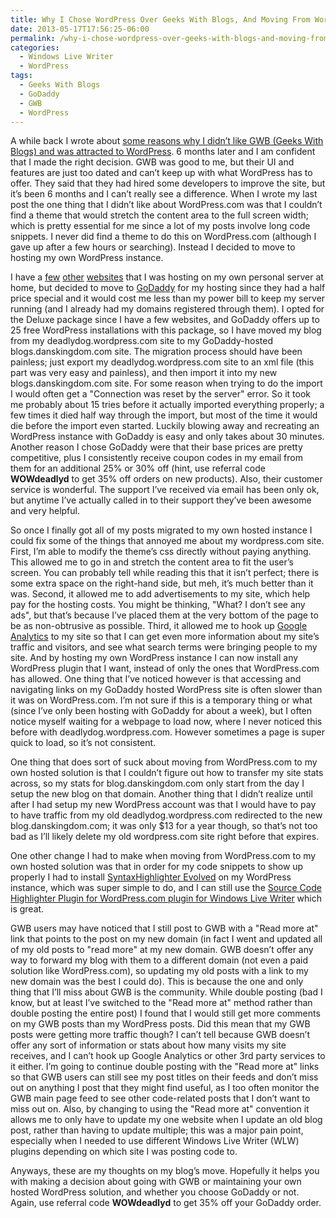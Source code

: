 ```yaml
---
title: Why I Chose WordPress Over Geeks With Blogs, And Moving From WordPress.com To A GoDaddy Hosted Solution
date: 2013-05-17T17:56:25-06:00
permalink: /why-i-chose-wordpress-over-geeks-with-blogs-and-moving-from-wordpress-com-to-a-godaddy-hosted-solution/
categories:
  - Windows Live Writer
  - WordPress
tags:
  - Geeks With Blogs
  - GoDaddy
  - GWB
  - WordPress
---
```


A while back I wrote about [some reasons why I didn’t like GWB (Geeks With Blogs) and was attracted to WordPress](https://blog.danskingdom.com/migrating-my-gwb-blog-over-to-wordpress/). 6 months later and I am confident that I made the right decision. GWB was good to me, but their UI and features are just too dated and can’t keep up with what WordPress has to offer. They said that they had hired some developers to improve the site, but it’s been 6 months and I can’t really see a difference. When I wrote my last post the one thing that I didn’t like about WordPress.com was that I couldn’t find a theme that would stretch the content area to the full screen width; which is pretty essential for me since a lot of my posts involve long code snippets. I never did find a theme to do this on WordPress.com (although I gave up after a few hours or searching). Instead I decided to move to hosting my own WordPress instance.

I have a [few](http://www.danskingdom.com) [other](http://www.xnaparticles.com) [websites](http://www.helpfulpctools.com) that I was hosting on my own personal server at home, but decided to move to [GoDaddy](http://www.godaddy.com) for my hosting since they had a half price special and it would cost me less than my power bill to keep my server running (and I already had my domains registered through them). I opted for the Deluxe package since I have a few websites, and GoDaddy offers up to 25 free WordPress installations with this package, so I have moved my blog from my deadlydog.wordpress.com site to my GoDaddy-hosted blogs.danskingdom.com site. The migration process should have been painless; just export my deadlydog.wordpress.com site to an xml file (this part was very easy and painless), and then import it into my new blogs.danskingdom.com site. For some reason when trying to do the import I would often get a "Connection was reset by the server" error. So it took me probably about 15 tries before it actually imported everything properly; a few times it died half way through the import, but most of the time it would die before the import even started. Luckily blowing away and recreating an WordPress instance with GoDaddy is easy and only takes about 30 minutes. Another reason I chose GoDaddy were that their base prices are pretty competitive, plus I consistently receive coupon codes in my email from them for an additional 25% or 30% off (hint, use referral code __WOWdeadlyd__ to get 35% off orders on new products). Also, their customer service is wonderful. The support I’ve received via email has been only ok, but anytime I’ve actually called in to their support they’ve been awesome and very helpful.

So once I finally got all of my posts migrated to my own hosted instance I could fix some of the things that annoyed me about my wordpress.com site. First, I’m able to modify the theme’s css directly without paying anything. This allowed me to go in and stretch the content area to fit the user’s screen. You can probably tell while reading this that it isn’t perfect; there is some extra space on the right-hand side, but meh, it’s much better than it was. Second, it allowed me to add advertisements to my site, which help pay for the hosting costs. You might be thinking, "What? I don’t see any ads", but that’s because I’ve placed them at the very bottom of the page to be as non-obtrusive as possible. Third, it allowed me to hook up [Google Analytics](http://www.google.ca/analytics/) to my site so that I can get even more information about my site’s traffic and visitors, and see what search terms were bringing people to my site. And by hosting my own WordPress instance I can now install any WordPress plugin that I want, instead of only the ones that WordPress.com has allowed. One thing that I’ve noticed however is that accessing and navigating links on my GoDaddy hosted WordPress site is often slower than it was on WordPress.com. I’m not sure if this is a temporary thing or what (since I’ve only been hosting with GoDaddy for about a week), but I often notice myself waiting for a webpage to load now, where I never noticed this before with deadlydog.wordpress.com. However sometimes a page is super quick to load, so it’s not consistent.

One thing that does sort of suck about moving from WordPress.com to my own hosted solution is that I couldn’t figure out how to transfer my site stats across, so my stats for blog.danskingdom.com only start from the day I setup the new blog on that domain. Another thing that I didn’t realize until after I had setup my new WordPress account was that I would have to pay to have traffic from my old deadlydog.wordpress.com redirected to the new blog.danskingdom.com; it was only $13 for a year though, so that’s not too bad as I’ll likely delete my old wordpress.com site right before that expires.

One other change I had to make when moving from WordPress.com to my own hosted solution was that in order for my code snippets to show up properly I had to install [SyntaxHighlighter Evolved](http://wordpress.org/extend/plugins/syntaxhighlighter/) on my WordPress instance, which was super simple to do, and I can still use the [Source Code Highlighter Plugin for WordPress.com plugin for Windows Live Writer](http://richhewlett.com/wlwsourcecodeplugin/) which is great.

GWB users may have noticed that I still post to GWB with a "Read more at" link that points to the post on my new domain (in fact I went and updated all of my old posts to "read more" at my new domain. GWB doesn’t offer any way to forward my blog with them to a different domain (not even a paid solution like WordPress.com), so updating my old posts with a link to my new domain was the best I could do). This is because the one and only thing that I’ll miss about GWB is the community. While double posting (bad I know, but at least I’ve switched to the "Read more at" method rather than double posting the entire post) I found that I would still get more comments on my GWB posts than my WordPress posts. Did this mean that my GWB posts were getting more traffic though? I can’t tell because GWB doesn’t offer any sort of information or stats about how many visits my site receives, and I can’t hook up Google Analytics or other 3rd party services to it either. I’m going to continue double posting with the "Read more at" links so that GWB users can still see my post titles on their feeds and don’t miss out on anything I post that they might find useful, as I too often monitor the GWB main page feed to see other code-related posts that I don’t want to miss out on. Also, by changing to using the "Read more at" convention it allows me to only have to update my one website when I update an old blog post, rather than having to update multiple; this was a major pain point, especially when I needed to use different Windows Live Writer (WLW) plugins depending on which site I was posting code to.

Anyways, these are my thoughts on my blog’s move. Hopefully it helps you with making a decision about going with GWB or maintaining your own hosted WordPress solution, and whether you choose GoDaddy or not. Again, use referral code __WOWdeadlyd__ to get 35% off your GoDaddy order.
